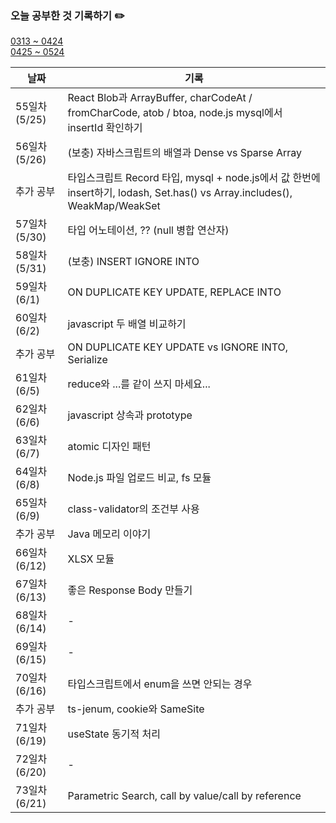 ### 오늘 공부한 것 기록하기 ✏️
[0313 ~ 0424](https://github.com/techeer-TIL-group/yu-heejin/blob/main/Log/0313-0424.md)  
[0425 ~ 0524](https://github.com/techeer-TIL-group/yu-heejin/blob/main/Log/0425-0524.md)

| 날짜 | 기록 |
| --- | --- |
| 55일차 (5/25) | React Blob과 ArrayBuffer, charCodeAt / fromCharCode, atob / btoa, node.js mysql에서 insertId 확인하기 |
| 56일차 (5/26) | (보충) 자바스크립트의 배열과 Dense vs Sparse Array |
| 추가 공부 | 타입스크립트 Record 타입, mysql + node.js에서 값 한번에 insert하기, lodash, Set.has() vs Array.includes(), WeakMap/WeakSet |
| 57일차 (5/30) | 타입 어노테이션, ?? (null 병합 연산자) |
| 58일차 (5/31) | (보충) INSERT IGNORE INTO |
| 59일차 (6/1) | ON DUPLICATE KEY UPDATE, REPLACE INTO |
| 60일차 (6/2) | javascript 두 배열 비교하기 |
| 추가 공부 | ON DUPLICATE KEY UPDATE vs IGNORE INTO, Serialize |
| 61일차 (6/5) | reduce와 ...를 같이 쓰지 마세요... |
| 62일차 (6/6) | javascript 상속과 prototype |
| 63일차 (6/7) | atomic 디자인 패턴 |
| 64일차 (6/8) | Node.js 파일 업로드 비교, fs 모듈 |
| 65일차 (6/9) | class-validator의 조건부 사용 |
| 추가 공부 | Java 메모리 이야기 |
| 66일차 (6/12) | XLSX 모듈 |
| 67일차 (6/13) | 좋은 Response Body 만들기 |
| 68일차 (6/14) | - |
| 69일차 (6/15) | - |
| 70일차 (6/16) | 타입스크립트에서 enum을 쓰면 안되는 경우 |
| 추가 공부 | ts-jenum, cookie와 SameSite |
| 71일차 (6/19) | useState 동기적 처리 |
| 72일차 (6/20) | - |
| 73일차 (6/21) | Parametric Search, call by value/call by reference |
